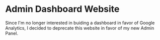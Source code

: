 # Admin Dashboard Website
Since I'm no longer interested in buiding a dashboard in favor of Google Analytics, I decided to deprecate this website in favor of my new Admin Panel.
